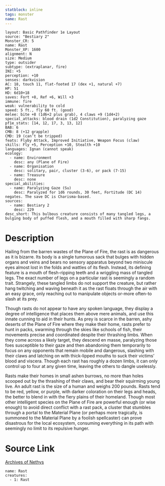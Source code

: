 ```yaml
---
statblock: inline
tags: monster
name: Rast
---
```

```statblock
layout: Basic Pathfinder 1e Layout
source: "Bestiary 2"
Monster_CR: 5
name: Rast
Monster_XP: 1600
alignment: N
size: Medium
type: outsider
subtype: (extraplanar, fire)
INI: +5
perception: +10
senses: darkvision
AC: 18, touch 11, flat-footed 17 (dex +1, natural +7)
HP: 51
HD: 6d10+18
saves: Fort +8, Ref +6, Will +3
immune: fire
weak: vulnerability to cold
speed: 5 ft., fly 60 ft. (good)
melee: bite +8 (1d6+2 plus grab), 4 claws +9 (1d4+2)
special_attacks: blood drain (1d2 Constitution), paralyzing gaze
pf1e_stats: [14, 12, 17, 3, 13, 12]
BAB: 6
CMB: 8 (+12 grapple)
CMD: 19 (can’t be tripped)
feats: Flyby Attack, Improved Initiative, Weapon Focus (claw)
skills: Fly +5, Perception +10, Stealth +10
languages: Ignan (cannot speak)
ecology:
  - name: Environment
    desc: any (Plane of Fire)
  - name: Organisation
    desc: solitary, pair, cluster (3-6), or pack (7-15)
  - name: Treasure
    desc: none
special_abilities:
  - name: Paralyzing Gaze (Su)
    desc: Paralyzed for 1d6 rounds, 30 feet, Fortitude (DC 14) negates. The save DC is Charisma-based.
sources:
  - name: Bestiary 2
    desc: 229
desc_short: This bulbous creature consists of many tangled legs, a bulging body of puffed flesh, and a mouth filled with sharp fangs.
```
# Description
Hailing from the barren wastes of the Plane of Fire, the rast is as dangerous as it is bizarre. Its body is a single tumorous sack that bulges with hidden organs and veins and bears no sensory apparatus beyond two miniscule eyes almost lost in the folds and wattles of its flesh. Instead, its defining feature is a mouth of flesh-ripping teeth and a wriggling mass of tangled legs. The exact number of legs on a particular rast is seemingly a random trait. Strangely, these tangled limbs do not support the creature, but rather hang twitching and waving beneath it as the rast floats through the air with an easy grace, only reaching out to manipulate objects or-more often-to slash at its prey.

Though rasts do not appear to have any spoken language, they display a degree of intelligence that places them above mere animals, and use this innate cunning to aid in their hunts. As prey is scarce in the barren, ashy deserts of the Plane of Fire where they make their home, rasts prefer to hunt in packs, swarming through the skies like schools of fish, their movements precise and coordinated despite their thrashing limbs. When they come across a likely target, they descend en masse, paralyzing those foes susceptible to their gaze and then abandoning them temporarily to focus on any opponents that remain mobile and dangerous, slashing with their claws and latching on with thick-lipped mouths to suck their victims’ blood and viscera. Though each rast has roughly a dozen limbs, it can only control up to four at any given time, leaving the others to dangle uselessly.

Rasts make their homes in small ashen burrows, no more than holes scooped out by the thrashing of their claws, and bear their squirming young live. An adult rast is the size of a human and weighs 200 pounds. Rasts tend to be red, yellow, or purple, with darker coloration on their legs and heads, the better to blend in with the fiery plains of their homeland. Though most other intelligent species on the Plane of Fire are powerful enough (or wise enough) to avoid direct conflict with a rast pack, a cluster that stumbles through a portal to the Material Plane (or perhaps more tragically, is summoned to the Material Plane by a foolish spellcaster) can prove disastrous for the local ecosystem, consuming everything in its path with seemingly no limit to its repulsive hunger.
# Source Link
[Archives of Nethys](https://aonprd.com/MonsterDisplay.aspx?ItemName=Rast)
```encounter-table
name: Rast
creatures:
  - 1: Rast
```
